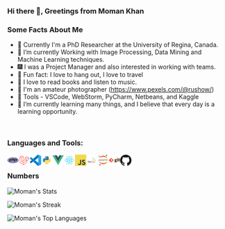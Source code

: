 ### Hi there 👋, Greetings from Moman Khan


### Some Facts About Me
 
- 🔭 Currently I'm a PhD Researcher at the University of Regina, Canada.
- 🔭 I’m currently Working with Image Processing, Data Mining and Machine Learning techniques.
- :fireworks: I was a Project Manager and also interested in working with teams.
- :partying_face: Fun fact: I love to hang out, I love to travel
- :book: I love to read books and listen to music.
- :busts_in_silhouette: I'm an amateur photographer (https://www.pexels.com/@rushow/)
- :wrench: Tools - VSCode, WebStorm, PyCharm, Netbeans, and Kaggle
- 🌱 I’m currently learning many things, and I believe that every day is a learning opportunity.

<br />

### Languages and Tools:

<img align="left" alt="JavaScript" width="26px" src="https://raw.githubusercontent.com/github/explore/80688e429a7d4ef2fca1e82350fe8e3517d3494d/topics/php/php.png" />
<img align="left" alt="React" width="26px" src="https://raw.githubusercontent.com/github/explore/80688e429a7d4ef2fca1e82350fe8e3517d3494d/topics/laravel/laravel.png" />
<img align="left" alt="Visual Studio Code" width="26px" src="https://raw.githubusercontent.com/github/explore/80688e429a7d4ef2fca1e82350fe8e3517d3494d/topics/visual-studio-code/visual-studio-code.png" />
<img align="left" alt="Sass" width="26px" src="https://raw.githubusercontent.com/github/explore/80688e429a7d4ef2fca1e82350fe8e3517d3494d/topics/python/python.png" />
<img align="left" alt="HTML5" width="26px" src="https://raw.githubusercontent.com/github/explore/80688e429a7d4ef2fca1e82350fe8e3517d3494d/topics/vue/vue.png" />
<img align="left" alt="CSS3" width="26px" src="https://raw.githubusercontent.com/github/explore/80688e429a7d4ef2fca1e82350fe8e3517d3494d/topics/react/react.png" />
<img align="left" alt="JavaScript" width="26px" src="https://raw.githubusercontent.com/github/explore/80688e429a7d4ef2fca1e82350fe8e3517d3494d/topics/javascript/javascript.png" />
<img align="left" alt="MySQL" width="26px" src="https://raw.githubusercontent.com/github/explore/80688e429a7d4ef2fca1e82350fe8e3517d3494d/topics/mysql/mysql.png" />
<img align="left" alt="MySQL" width="26px" src="https://raw.githubusercontent.com/github/explore/80688e429a7d4ef2fca1e82350fe8e3517d3494d/topics/jupyter-notebook/jupyter-notebook.png" />
<img align="left" alt="Git" width="26px" src="https://raw.githubusercontent.com/github/explore/80688e429a7d4ef2fca1e82350fe8e3517d3494d/topics/git/git.png" />
<img align="left" alt="GitHub" width="26px" src="https://raw.githubusercontent.com/github/explore/78df643247d429f6cc873026c0622819ad797942/topics/github/github.png" />

<br />

### Numbers
![Moman's Stats](https://github-readme-stats.vercel.app/api?username=rushow&theme=darcula&show_icons=true&hide_border=true&count_private=true)

![Moman's Streak](https://github-readme-streak-stats.herokuapp.com/?user=rushow&theme=darcula&hide_border=true)

![Moman's Top Languages](https://github-readme-stats.vercel.app/api/top-langs/?username=rushow&theme=darcula&show_icons=true&hide_border=true&layout=compact)
